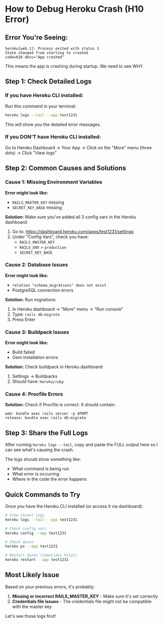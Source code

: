 # How to Debug Heroku Crash (H10 Error)

## Error You're Seeing:
```
heroku[web.1]: Process exited with status 1
State changed from starting to crashed
code=H10 desc="App crashed"
```

This means the app is crashing during startup. We need to see WHY.

## Step 1: Check Detailed Logs

### If you have Heroku CLI installed:

Run this command in your terminal:

```bash
heroku logs --tail --app test1231
```

This will show you the detailed error messages.

### If you DON'T have Heroku CLI installed:

Go to Heroku Dashboard → Your App → Click on the "More" menu (three dots) → Click "View logs"

## Step 2: Common Causes and Solutions

### Cause 1: Missing Environment Variables

**Error might look like:**
- `RAILS_MASTER_KEY` missing
- `SECRET_KEY_BASE` missing

**Solution:**
Make sure you've added all 3 config vars in the Heroku dashboard:
1. Go to: https://dashboard.heroku.com/apps/test1231/settings
2. Under "Config Vars", check you have:
   - `RAILS_MASTER_KEY`
   - `RAILS_ENV` = `production`
   - `SECRET_KEY_BASE`

### Cause 2: Database Issues

**Error might look like:**
- `relation "schema_migrations" does not exist`
- PostgreSQL connection errors

**Solution:**
Run migrations:
1. In Heroku dashboard → "More" menu → "Run console"
2. Type: `rails db:migrate`
3. Press Enter

### Cause 3: Buildpack Issues

**Error might look like:**
- Build failed
- Gem installation errors

**Solution:**
Check buildpack in Heroku dashboard:
1. Settings → Buildpacks
2. Should have: `heroku/ruby`

### Cause 4: Procfile Errors

**Solution:**
Check if Procfile is correct. It should contain:
```
web: bundle exec rails server -p $PORT
release: bundle exec rails db:migrate
```

## Step 3: Share the Full Logs

After running `heroku logs --tail`, copy and paste the FULL output here so I can see what's causing the crash.

The logs should show something like:
- What command is being run
- What error is occurring
- Where in the code the error happens

## Quick Commands to Try

Once you have the Heroku CLI installed (or access it via dashboard):

```bash
# View recent logs
heroku logs --tail --app test1231

# Check config vars
heroku config --app test1231

# Check dynos
heroku ps --app test1231

# Restart dynos (sometimes helps)
heroku restart --app test1231
```

## Most Likely Issue

Based on your previous errors, it's probably:

1. **Missing or incorrect RAILS_MASTER_KEY** - Make sure it's set correctly
2. **Credentials file issues** - The credentials file might not be compatible with the master key

Let's see those logs first!
